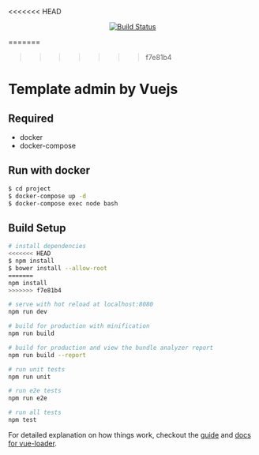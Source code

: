 <<<<<<< HEAD
<p align="center">
<a href="https://travis-ci.org/dung13890/vue-admin"><img src="https://travis-ci.org/dung13890/vue-admin.svg" alt="Build Status"></a>
</p>

=======
>>>>>>> f7e81b4
# Template admin by Vuejs

## Required
 * docker
 * docker-compose

## Run with docker
```sh
$ cd project
$ docker-compose up -d
$ docker-compose exec node bash
```

## Build Setup

``` bash
# install dependencies
<<<<<<< HEAD
$ npm install
$ bower install --allow-root
=======
npm install
>>>>>>> f7e81b4

# serve with hot reload at localhost:8080
npm run dev

# build for production with minification
npm run build

# build for production and view the bundle analyzer report
npm run build --report

# run unit tests
npm run unit

# run e2e tests
npm run e2e

# run all tests
npm test
```

For detailed explanation on how things work, checkout the [guide](http://vuejs-templates.github.io/webpack/) and [docs for vue-loader](http://vuejs.github.io/vue-loader).
